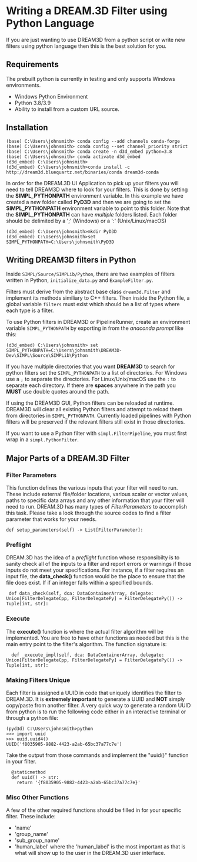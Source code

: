 # Writing a DREAM.3D Filter using Python Language #

If you are just wanting to use DREAM3D from a python script or write new filters using python language then this is the best solution for you.

## Requirements ##

The prebuilt python is currently in testing and only supports Windows environments.
+ Windows Python Environment
+ Python 3.8/3.9
+ Ability to install from a custom URL source.

## Installation ##

```lang-console
(base) C:\Users\johnsmith> conda config --add channels conda-forge
(base) C:\Users\johnsmith> conda config --set channel_priority strict
(base) C:\Users\johnsmith> conda create -n d3d_embed python=3.8
(base) C:\Users\johnsmith> conda activate d3d_embed
(d3d_embed) C:\Users\johnsmith> 
(d3d_embed) C:\Users\johnsmith>conda install -c http://dream3d.bluequartz.net/binaries/conda dream3d-conda
```

In order for the DREAM.3D UI Application to pick up your filters you will need to tell DREAM3D where to look for your filters. This is done by setting the **SIMPL_PYTHONPATH** environment variable. In this example we have created a new folder called **PyD3D** and then we are going to set the **SIMPL_PYTHONPATH** environment variable to point to this folder. Note that the **SIMPL_PYTHONPATH** can have _multiple_ folders listed. Each folder should be delimited by a ';' (Windows) or a ':' (Unix/Linux/macOS)

```lang-console
(d3d_embed) C:\Users\johnsmith>mkdir PyD3D
(d3d_embed) C:\Users\johnsmith>set SIMPL_PYTHONPATH=C:\Users\johnsmith\PyD3D
```

## Writing DREAM3D filters in Python ##

Inside `SIMPL/Source/SIMPLib/Python`, there are two examples of filters written in Python, `initialize_data.py` and `ExampleFilter.py`.

Filters must derive from the abstract base class `dream3d.Filter` and implement its methods similiary to C++ filters. Then inside the Python file, a global variable `filters` must exist which should be a list of types where each type is a filter.

To use Python filters in DREAM3D or PipelineRunner, create an environment variable `SIMPL_PYTHONPATH` by exporting in from the *anaconda prompt* like this:

```lang-console
(d3d_embed) C:\Users\johnsmith> set SIMPL_PYTHONPATH=C:\Users\johnsmith\DREAM3D-Dev\SIMPL\Source\SIMPLib\Python
```

If you have multiple directories that you want **DREAM3D** to search for python filters set the `SIMPL_PYTHONPATH` to a list of directories. For Windows use a `;` to separate the directories. For Linux/Unix/macOS use the `:` to separate each directory. If there are **spaces** anywhere in the path you **MUST** use double quotes around the path.

If using the DREAM3D GUI, Python filters can be reloaded at runtime. DREAM3D will clear all existing Python filters and attempt to reload them from directories in `SIMPL_PYTHONPATH`. Currently loaded pipelines with Python filters will be preserved if the relevant filters still exist in those directories.

If you want to use a Python filter with `simpl.FilterPipeline`, you must first wrap in a `simpl.PythonFilter`.


## Major Parts of a DREAM.3D Filter ##

### Filter Parameters ###

This function defines the various inputs that your filter will need to run. These include external file/folder locations, various scalar or vector values, paths to specific data arrays and any other information that your filter will need to run. DREAM.3D has many types of *FilterParameters* to accomplish this task. Please take a look through the source codes to find a filter parameter that works for your needs.

```{.python}
def setup_parameters(self) -> List[FilterParameter]:
```

### Preflight ###

DREAM.3D has the idea of a *preflight* function whose responsibilty is to sanity check all of the inputs to a filter and report errors or warnings if those inputs do not meet your specifications. For instance, if a filter requires an input file, the **data_check()** function would be the place to ensure that the file does exist. If if an integer falls within a specified bounds.

```{.python}
 def data_check(self, dca: DataContainerArray, delegate: Union[FilterDelegateCpp, FilterDelegatePy] = FilterDelegatePy()) -> Tuple[int, str]:
```

### Execute ###

The **execute()** function is where the actual filter algorithm will be implemented. You are free to have other functions as needed but this is the main entry point to the filter's algorithm. The function signature is:

```{.python}
  def _execute_impl(self, dca: DataContainerArray, delegate: Union[FilterDelegateCpp, FilterDelegatePy] = FilterDelegatePy()) -> Tuple[int, str]:
```

### Making Filters Unique ###

Each filter is assigned a UUID in code that uniquely identifies the filter to DREAM.3D. It is **extremely important** to generate a UUID and **NOT** simply copy/paste from another filter. A very quick way to generate a random UUID from python is to run the following code either in an interactive terminal or through a python file:

```lang-console
(pyd3d) C:\Users\johnsmith>python
>>> import uuid
>>> uuid.uuid4()
UUID('f8035905-9882-4423-a2ab-65bc37a77c7e')
```

Take the output from those commands and implement the "uuid()" function in your filter.

```{.python}
  @staticmethod
  def uuid() -> str:
    return '{f8035905-9882-4423-a2ab-65bc37a77c7e}'
```

### Misc Other Functions ###

A few of the other required functions should be filled in for your specific filter. These include:
+ 'name'
+ 'group_name'
+ 'sub_group_name'
+ 'human_label' where the 'human_label' is the most important as that is what will show up to the user in the DREAM.3D user interface.

